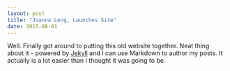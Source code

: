 ```yaml
---
layout: post
title: "Joanna Leng, Launches Site"
date: 2015-08-01
---
```


Well. Finally got around to putting this old website together. Neat thing about it - powered by [Jekyll](http://jekyllrb.com) and I can use Markdown to author my posts. It actually is a lot easier than I thought it was going to be.
